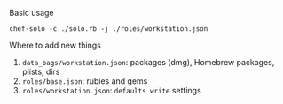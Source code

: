 Basic usage

    chef-solo -c ./solo.rb -j ./roles/workstation.json

Where to add new things

1. `data_bags/workstation.json`: packages (dmg), Homebrew packages, plists, dirs
2. `roles/base.json`: rubies and gems
3. `roles/workstation.json`: `defaults write` settings